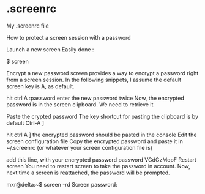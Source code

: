 # .screenrc
My .screenrc file

How to protect a screen session with a password

Launch a new screen
Easily done :

$ screen

Encrypt a new password
screen provides a way to encrypt a password right from a screen session. In the following snippets, I assume the default screen key is A, as default.

hit ctrl A :password
enter the new password twice
Now, the encrypted password is in the screen clipboard. We need to retrieve it

Paste the crypted password
The key shortcut for pasting the clipboard is by default Ctrl-A ]

hit ctrl A ]
the encrypted password should be pasted in the console
Edit the screen configuration file
Copy the encrypted password and paste it in ~/.screenrc (or whatever your screen configuration file is)

add this line, with your encrypted password
password VGdGzMopF
Restart screen
You need to restart screen to take the password in account. Now, next time a screen is reattached, the password will be prompted.

mxr@delta:~$ screen -rd
Screen password:
